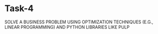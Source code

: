 # Task-4
SOLVE A BUSINESS PROBLEM USING OPTIMIZATION TECHNIQUES (E.G., LINEAR PROGRAMMING) AND PYTHON LIBRARIES LIKE PULP
